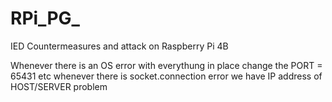 # RPi_PG_
IED Countermeasures and attack on Raspberry Pi 4B


Whenever there is an OS error with everythung in place change the PORT = 65431 etc
whenever there is socket.connection error we have IP address of HOST/SERVER problem
